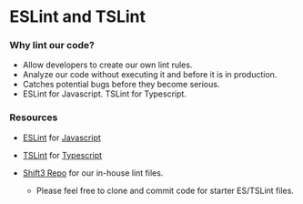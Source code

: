 # ESLint and TSLint

### Why lint our code?

- Allow developers to create our own lint rules.
- Analyze our code without executing it and before it is in production.
- Catches potential bugs before they become serious.
- ESLint for Javascript. TSLint for Typescript.

### Resources

- [ESLint](https://eslint.org) for [Javascript](https://www.npmjs.com/package/eslint)

* [TSLint](https://www.npmjs.com/package/tslint) for [Typescript](https://palantir.github.io/tslint/usage/cli/)

* [Shift3 Repo](https://github.com/Shift3/linting) for our in-house lint files.
  - Please feel free to clone and commit code for starter ES/TSLint files.